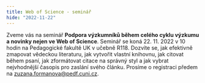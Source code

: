 ```yaml
---
title: Web of Science - seminář
hide: "2022-11-22"
---
```


Zveme vás na seminář **Podpora výzkumníků během celého cyklu výzkumu a novinky
nejen ve Web of Science**. Seminář se koná 22. 11. 2022 v 10 hodin na
Pedagogické fakultě UK v učebně R118. Dozvíte se, jak efektivně zmapovat
vědeckou literaturu, jak vytvořit vlastní knihovnu, jak citovat během psaní,
jak zformátovat citace na správný styl a jak vybrat nejvhodnější časopis pro
zaslání svého článku. Prosíme o registraci předem na
<a href="mailto:zuzana.formanova@pedf.cuni.cz">zuzana.formanova@pedf.cuni.cz</a>.

